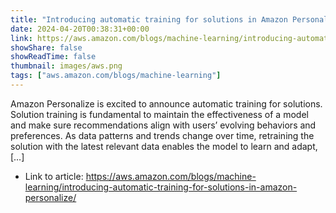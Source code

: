 ```yaml
---
title: "Introducing automatic training for solutions in Amazon Personalize"
date: 2024-04-20T00:38:31+00:00
link: https://aws.amazon.com/blogs/machine-learning/introducing-automatic-training-for-solutions-in-amazon-personalize/
showShare: false
showReadTime: false
thumbnail: images/aws.png
tags: ["aws.amazon.com/blogs/machine-learning"]
---
```

Amazon Personalize is excited to announce automatic training for solutions. Solution training is fundamental to maintain the effectiveness of a model and make sure recommendations align with users’ evolving behaviors and preferences. As data patterns and trends change over time, retraining the solution with the latest relevant data enables the model to learn and adapt, […]

- Link to article: https://aws.amazon.com/blogs/machine-learning/introducing-automatic-training-for-solutions-in-amazon-personalize/